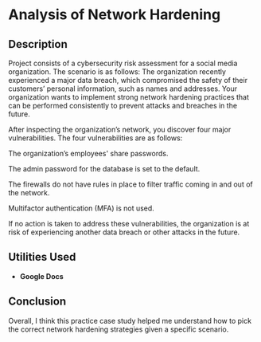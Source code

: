 <h1>Analysis of Network Hardening</h1>


<h2>Description</h2>
Project consists of a cybersecurity risk assessment for a social media organization. The scenario is as follows: The organization recently experienced a major data breach, which compromised the safety of their customers’ personal information, such as names and addresses. Your organization wants to implement strong network hardening practices that can be performed consistently to prevent attacks and breaches in the future. 

After inspecting the organization’s network, you discover four major vulnerabilities. The four vulnerabilities are as follows:

The organization’s employees' share passwords.

The admin password for the database is set to the default.

The firewalls do not have rules in place to filter traffic coming in and out of the network.

Multifactor authentication (MFA) is not used. 

If no action is taken to address these vulnerabilities, the organization is at risk of experiencing another data breach or other attacks in the future.
<br />


<h2>Utilities Used</h2>

- <b>Google Docs</b>

<h2>Conclusion</h2>
Overall, I think this practice case study helped me understand how to pick the correct network hardening strategies given a specific scenario.
<!--
 ```diff
- text in red
+ text in green
! text in orange
# text in gray
@@ text in purple (and bold)@@
```
--!>

